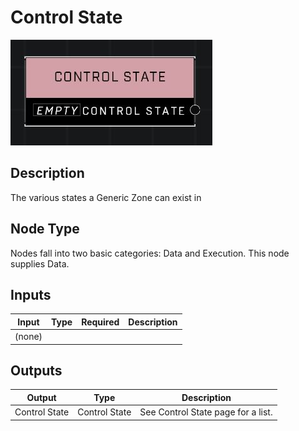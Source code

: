 # Control State
![](../../../.gitbook/assets/control-state.JPG)

## Description
The various states a Generic Zone can exist in

## Node Type
Nodes fall into two basic categories: Data and Execution. This node supplies Data.

## Inputs
| Input | Type | Required | Description |
|------------------|------------------|----------|--------------------------------------------------------------|
| (none) |  |  |  |

## Outputs
| Output | Type | Description |
|------------------|------------------|--------------------------------------------------------------|
| Control State | Control State | See Control State page for a list. |